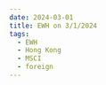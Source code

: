 ```yaml
---
date: 2024-03-01
title: EWH on 3/1/2024
tags: 
  - EWH
  - Hong Kong
  - MSCI
  - foreign
---
```

<div class="post">
<snapshot-grid 
    :reports="['2024/02/29/CTA/EWH', '2024/03/01/CTA/EWH', '2024/03/01/MTP/EWH']"
    chart="2024/03/01/Chart/EWH"
/>
<p>

</p>
<p>

</p>
</div>